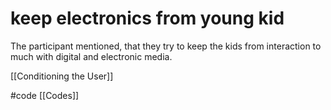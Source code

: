 # keep electronics from young kid
The participant mentioned, that they try to keep the kids from interaction to much with digital and electronic media.

[[Conditioning the User]]

#code [[Codes]]